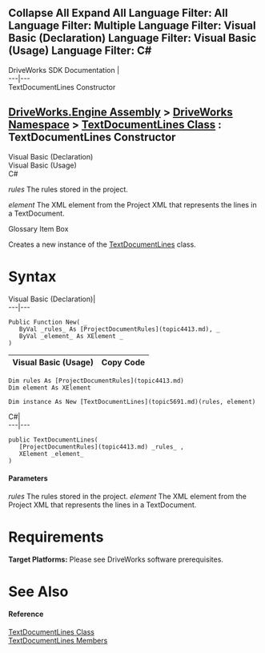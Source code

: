        

 Collapse All Expand All  Language Filter: All  Language Filter: Multiple  Language Filter: Visual Basic (Declaration) Language Filter: Visual Basic (Usage) Language Filter: C#  
---  
DriveWorks SDK Documentation  |   
---|---  
TextDocumentLines Constructor   
  
[DriveWorks.Engine Assembly](topic2156.md) > [DriveWorks Namespace](topic2159.md) > [TextDocumentLines Class](topic5691.md) : TextDocumentLines Constructor  
---  
  
Visual Basic (Declaration)    
Visual Basic (Usage)    
C# 

_rules_
    The rules stored in the project.

_element_
    The XML element from the Project XML that represents the lines in a TextDocument.

Glossary Item Box

Creates a new instance of the [TextDocumentLines](topic5691.md) class. 

# Syntax

Visual Basic (Declaration)|   
---|---  
      
    
    Public Function New( _
       ByVal _rules_ As [ProjectDocumentRules](topic4413.md), _
       ByVal _element_ As XElement _
    )  
  
Visual Basic (Usage)| Copy Code  
---|---  
      
    
    Dim rules As [ProjectDocumentRules](topic4413.md)
    Dim element As XElement
     
    Dim instance As New [TextDocumentLines](topic5691.md)(rules, element)  
  
C#|   
---|---  
      
    
    public TextDocumentLines( 
       [ProjectDocumentRules](topic4413.md) _rules_ ,
       XElement _element_
    )  
  
#### Parameters

 _rules_
    The rules stored in the project.
_element_
    The XML element from the Project XML that represents the lines in a TextDocument.

# Requirements

**Target Platforms:** Please see DriveWorks software prerequisites.

# See Also

#### Reference

[TextDocumentLines Class](topic5691.md)   
[TextDocumentLines Members](topic5692.md)


